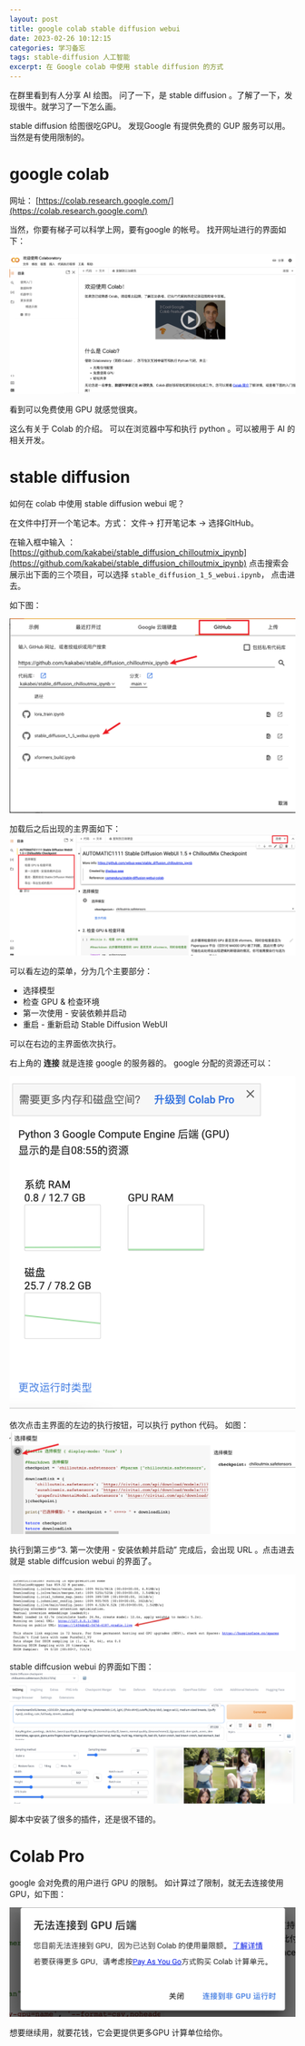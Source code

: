 ```yaml
---
layout: post
title: google colab stable diffusion webui
date: 2023-02-26 10:12:15
categories: 学习备忘  
tags: stable-diffusion 人工智能
excerpt: 在 Google colab 中使用 stable diffusion 的方式
---
```

在群里看到有人分享 AI 绘图。 问了一下，是 stable diffusion 。了解了一下，发现很牛。就学习了一下怎么画。 

stable diffusion 给图很吃GPU。 发现Google 有提供免费的 GUP 服务可以用。 当然是有使用限制的。 

# google colab 

网址： [https://colab.research.google.com/](https://colab.research.google.com/)

当然，你要有梯子可以科学上网，要有google 的帐号。 找开网址进行的界面如下：

![](/assets/stable-diffusion/colab-2023-02-27-22-27-47.png)

看到可以免费使用 GPU 就感觉很爽。 

这么有关于 Colab 的介绍。 可以在浏览器中写和执行 python 。可以被用于 AI 的相关开发。 

#  stable diffusion

如何在  colab 中使用 stable diffusion webui 呢？ 

在文件中打开一个笔记本。方式： 文件-> 打开笔记本 -> 选择GItHub。

在输入框中输入 ： [https://github.com/kakabei/stable_diffusion_chilloutmix_ipynb](https://github.com/kakabei/stable_diffusion_chilloutmix_ipynb)  点击搜索会展示出下面的三个项目，可以选择 `stable_diffusion_1_5_webui.ipynb`，  点击进去。

如下图：

![](/assets/stable-diffusion/colab-2023-02-27-22-36-26.png)

 加载后之后出现的主界面如下： 
![](/assets/stable-diffusion/colab-2023-02-27-22-42-56.png)

可以看左边的菜单，分为几个主要部分： 

- 选择模型
- 检查 GPU & 检查环境
- 第一次使用 - 安装依赖并启动
- 重启 - 重新启动 Stable Diffusion WebUI

可以在右边的主界面依次执行。

右上角的 **连接** 就是连接 google 的服务器的。 google 分配的资源还可以：

![](/assets/stable-diffusion/colab-2023-02-28-08-55-44.png)

依次点击主界面的左边的执行按钮，可以执行 python 代码。 如图：
![](/assets/stable-diffusion/colab-2023-02-27-22-51-00.png)

执行到第三步“3. 第一次使用 - 安装依赖并启动” 完成后，会出现 URL 。点击进去就是 stable diffcusion webui  的界面了。 

![](/assets/stable-diffusion/colab-2023-02-27-22-55-41.png)

 stable diffcusion webui  的界面如下图： 
![](/assets/stable-diffusion/colab-2023-02-27-22-57-44.png)

脚本中安装了很多的插件，还是很不错的。 

# Colab Pro

google 会对免费的用户进行 GPU 的限制。 如计算过了限制，就无去连接使用 GPU，如下图：	

![](/assets/stable-diffusion/colab-2023-02-27-22-47-30.png)

想要继续用，就要花钱，它会更提供更多GPU 计算单位给你。

[](/assets/stable-diffusion/colab-2023-02-27-23-01-46.png)

